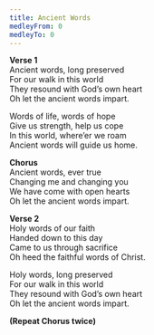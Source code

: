 ```yaml
---
title: Ancient Words
medleyFrom: 0
medleyTo: 0
---
```


**Verse 1**  
Ancient words, long preserved  
For our walk in this world  
They resound with God’s own heart  
Oh let the ancient words impart.  
  
Words of life, words of hope  
Give us strength, help us cope  
In this world, where’er we roam  
Ancient words will guide us home.  
  
**Chorus**  
Ancient words, ever true  
Changing me and changing you  
We have come with open hearts  
Oh let the ancient words impart.  
  
**Verse 2**  
Holy words of our faith  
Handed down to this day  
Came to us through sacrifice  
Oh heed the faithful words of Christ.  
  
Holy words, long preserved  
For our walk in this world  
They resound with God’s own heart  
Oh let the ancient words impart.  
  
**(Repeat Chorus twice)**  
